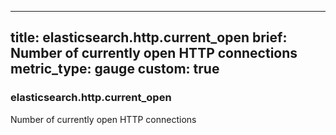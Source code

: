 
---
title: elasticsearch.http.current_open
brief: Number of currently open HTTP connections
metric_type: gauge
custom: true
---
### elasticsearch.http.current_open

Number of currently open HTTP connections
